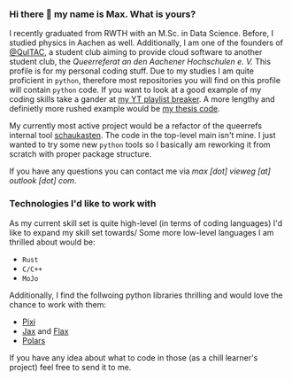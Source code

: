 ### Hi there 👋 my name is Max. What is yours?

I recently graduated from RWTH with an M.Sc. in Data Science. Before, I studied physics in Aachen as well. Additionally, I am one of the founders of
[@QuITAC](https://github.com/QuITAC), a student club aiming to provide cloud software to another student club, the _Queerreferat an den Aachener Hochschulen e. V._
This profile is for my personal coding stuff. Due to my studies I am quite proficient in `python`, therefore most repositories you will find
on this profile will contain `python` code. If you want to look at a good example of my coding skills take a gander at [my YT playlist breaker](https://github.com/DSMaVie/playlist-breaker).
A more lengthy and definietly more rushed example would be [my thesis code](https://github.com/DSMaVie/ser-explo).

My currently most active project would be a refactor of the queerrefs internal tool [schaukasten](https://github.com/DSMaVie/schaukasten). The code in the top-level main isn't mine. I just wanted to try some
new `python` tools so I basically am reworking it from scratch with proper package structure.

If you have any questions you can contact me via _max [dot] vieweg [at] outlook [dot] com_.

### Technologies I'd like to work with

As my current skill set is quite high-level (in terms of coding languages) I'd like to expand my skill set towards/ Some more low-level languages I am thrilled about would be:
* `Rust`
* `C/C++`
* `MoJo`

Additionally, I find the follwoing python libraries thrilling and would love the chance to work with them:
* [Pixi](https://github.com/prefix-dev/pixi)
* [Jax](https://github.com/google/jax) and [Flax](https://github.com/google/flax)
* [Polars](https://github.com/pola-rs/polars)

If you have any idea about what to code in those (as a chill learner's project) feel free to send it to me.
